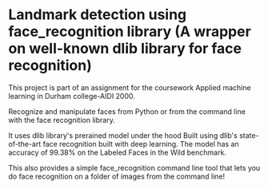 # Landmark detection using face_recognition library (A wrapper on well-known dlib library for face recognition)

This project is part of an assignment for the coursework Applied machine learning in Durham college-AIDI 2000.

Recognize and manipulate faces from Python or from the command line with the face recognition library.

It uses dlib library's prerained model under the hood Built using dlib's state-of-the-art face recognition built with deep learning. The model has an accuracy of 99.38% on the Labeled Faces in the Wild benchmark.

This also provides a simple face_recognition command line tool that lets you do face recognition on a folder of images from the command line!

